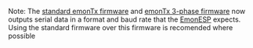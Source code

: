 Note: The [standard emonTx firmware](https://github.com/openenergymonitor/emontx3) and [emonTx 3-phase firmware](https://https://github.com/openenergymonitor/emontx-3phase/) now outputs serial data in a format and baud rate that the [EmonESP](https://github.com/openenergymonitor/emonesp) expects. Using the standard firmware over this firmware is recomended where possible
